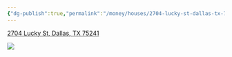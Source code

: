```yaml
---
{"dg-publish":true,"permalink":"/money/houses/2704-lucky-st-dallas-tx-75241/","tags":["homes2023"],"created":"Jun 12, 2023, 8:32 PM","updated":""}
---
```



[2704 Lucky St, Dallas, TX 75241](https://www.homes.com/property/2704-lucky-st-dallas-tx/9z0lf5kezx8cx/)

![](https://images.homes.com/listings/116/1795371423-827467551-original.jpg)
